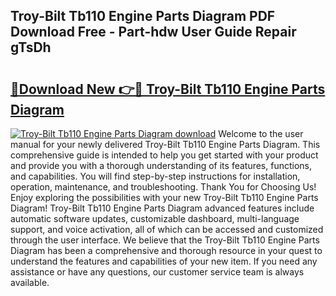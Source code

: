 ## Troy-Bilt Tb110 Engine Parts Diagram PDF Download Free - Part-hdw User Guide Repair gTsDh

# <h2><a href="http://dfu10dw.blite.top/?on=Troy-Bilt+Tb110+Engine+Parts+Diagram">🔗Download New 👉🔴 Troy-Bilt Tb110 Engine Parts Diagram</a></h2>

[![Troy-Bilt Tb110 Engine Parts Diagram download](https://i.imgur.com/lujVjoI.png)](http://dfu10dw.blite.top/?on=Troy-Bilt+Tb110+Engine+Parts+Diagram)
Welcome to the user manual for your newly delivered Troy-Bilt Tb110 Engine Parts Diagram. This comprehensive guide is intended to help you get started with your product and provide you with a thorough understanding of its features, functions, and capabilities. You will find step-by-step instructions for installation, operation, maintenance, and troubleshooting. Thank You for Choosing Us! Enjoy exploring the possibilities with your new Troy-Bilt Tb110 Engine Parts Diagram! Troy-Bilt Tb110 Engine Parts Diagram advanced features include automatic software updates, customizable dashboard, multi-language support, and voice activation, all of which can be accessed and customized through the user interface. We believe that the Troy-Bilt Tb110 Engine Parts Diagram has been a comprehensive and thorough resource in your quest to understand the features and capabilities of your new item. If you need any assistance or have any questions, our customer service team is always available.
